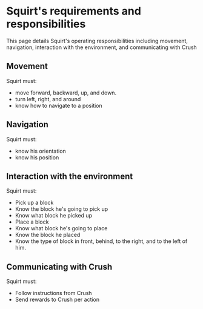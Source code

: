 # Squirt's requirements and responsibilities
This page details Squirt's operating responsibilities including movement, navigation, interaction with the environment, and communicating with Crush

## Movement
Squirt must: 
- move forward, backward, up, and down.
- turn left, right, and around
- know how to navigate to a position

## Navigation
Squirt must:
- know his orientation
- know his position

## Interaction with the environment
Squirt must:
- Pick up a block
- Know the block he's going to pick up
- Know what block he picked up
- Place a block
- Know what block he's going to place
- Know the block he placed
- Know the type of block in front, behind, to the right, and to the left of him.

## Communicating with Crush
Squirt must:
- Follow instructions from Crush
- Send rewards to Crush per action

